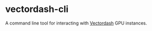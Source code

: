 # vectordash-cli
A command line tool for interacting with [Vectordash](http://vectordash.com) GPU instances.

